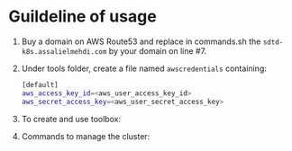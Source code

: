 # Guildeline of usage

1. Buy a domain on AWS Route53 and replace in commands.sh the `sdtd-k8s.assalielmehdi.com` by your domain on line #7.

2. Under tools folder, create a file named `awscredentials` containing:

   ```bash
   [default]
   aws_access_key_id=<aws_user_access_key_id>
   aws_secret_access_key=<aws_user_secret_access_key>
   ```

3. To create and use toolbox:

4. Commands to manage the cluster:

<!-- kubectl apply -f https://raw.githubusercontent.com/kubernetes/dashboard/v1.10.1/src/deploy/recommended/kubernetes-dashboard.yaml

Then follow the steps of this medium to see the kubernetes dashboard (still have to automate this part):
https://medium.com/@kanrangsan/creating-admin-user-to-access-kubernetes-dashboard-723d6c9764e4 -->
